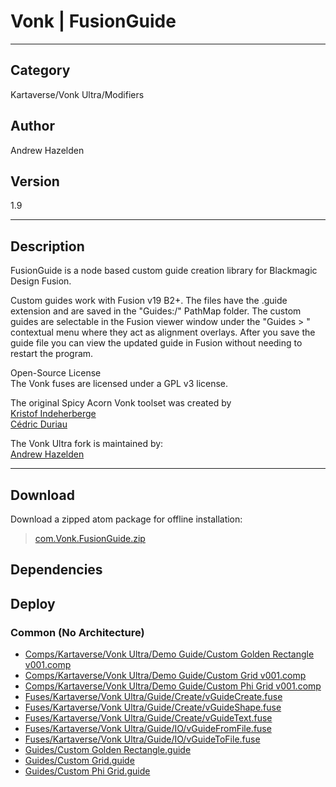 # Vonk | FusionGuide
___

## Category
Kartaverse/Vonk Ultra/Modifiers

## Author
Andrew Hazelden

## Version
1.9

___

## Description
<p>FusionGuide is a node based custom guide creation library for Blackmagic Design Fusion.</p>

<p>Custom guides work with Fusion v19 B2+. The files have the .guide extension and are saved in the "Guides:/" PathMap folder. The custom guides are selectable in the Fusion viewer window under the "Guides &gt; " contextual menu where they act as alignment overlays. After you save the guide file you can view the updated guide in Fusion without needing to restart the program.</p>

<p>Open-Source License<br>
The Vonk fuses are licensed under a GPL v3 license.</p>

<p>The original Spicy Acorn Vonk toolset was created by<br>
<a href="mailto:xmnr0x23@gmail.com">Kristof Indeherberge</a><br>
<a href="mailto:duriau.cedric@live.be">Cédric Duriau</a></p>

<p>The Vonk Ultra fork is maintained by:<br>
<a href="mailto:andrew@andrewhazelden.com">Andrew Hazelden</a></p>

___

## Download

Download a zipped atom package for offline installation:
> [com.Vonk.FusionGuide.zip](https://gitlab.com/WeSuckLess/Reactor/-/archive/master/Reactor-master.zip?path=Atoms/com.Vonk.FusionGuide)  

## Dependencies

## Deploy

### Common (No Architecture)

<ul>
<li><a href="https://gitlab.com/WeSuckLess/Reactor/-/blob/master/Atoms/com.Vonk.FusionGuide/Comps/Kartaverse/Vonk Ultra/Demo Guide/Custom Golden Rectangle v001.comp?ref_type=heads">Comps/Kartaverse/Vonk Ultra/Demo Guide/Custom Golden Rectangle v001.comp</a></li>
<li><a href="https://gitlab.com/WeSuckLess/Reactor/-/blob/master/Atoms/com.Vonk.FusionGuide/Comps/Kartaverse/Vonk Ultra/Demo Guide/Custom Grid v001.comp?ref_type=heads">Comps/Kartaverse/Vonk Ultra/Demo Guide/Custom Grid v001.comp</a></li>
<li><a href="https://gitlab.com/WeSuckLess/Reactor/-/blob/master/Atoms/com.Vonk.FusionGuide/Comps/Kartaverse/Vonk Ultra/Demo Guide/Custom Phi Grid v001.comp?ref_type=heads">Comps/Kartaverse/Vonk Ultra/Demo Guide/Custom Phi Grid v001.comp</a></li>
<li><a href="https://gitlab.com/WeSuckLess/Reactor/-/blob/master/Atoms/com.Vonk.FusionGuide/Fuses/Kartaverse/Vonk Ultra/Guide/Create/vGuideCreate.fuse?ref_type=heads">Fuses/Kartaverse/Vonk Ultra/Guide/Create/vGuideCreate.fuse</a></li>
<li><a href="https://gitlab.com/WeSuckLess/Reactor/-/blob/master/Atoms/com.Vonk.FusionGuide/Fuses/Kartaverse/Vonk Ultra/Guide/Create/vGuideShape.fuse?ref_type=heads">Fuses/Kartaverse/Vonk Ultra/Guide/Create/vGuideShape.fuse</a></li>
<li><a href="https://gitlab.com/WeSuckLess/Reactor/-/blob/master/Atoms/com.Vonk.FusionGuide/Fuses/Kartaverse/Vonk Ultra/Guide/Create/vGuideText.fuse?ref_type=heads">Fuses/Kartaverse/Vonk Ultra/Guide/Create/vGuideText.fuse</a></li>
<li><a href="https://gitlab.com/WeSuckLess/Reactor/-/blob/master/Atoms/com.Vonk.FusionGuide/Fuses/Kartaverse/Vonk Ultra/Guide/IO/vGuideFromFile.fuse?ref_type=heads">Fuses/Kartaverse/Vonk Ultra/Guide/IO/vGuideFromFile.fuse</a></li>
<li><a href="https://gitlab.com/WeSuckLess/Reactor/-/blob/master/Atoms/com.Vonk.FusionGuide/Fuses/Kartaverse/Vonk Ultra/Guide/IO/vGuideToFile.fuse?ref_type=heads">Fuses/Kartaverse/Vonk Ultra/Guide/IO/vGuideToFile.fuse</a></li>
<li><a href="https://gitlab.com/WeSuckLess/Reactor/-/blob/master/Atoms/com.Vonk.FusionGuide/Guides/Custom Golden Rectangle.guide?ref_type=heads">Guides/Custom Golden Rectangle.guide</a></li>
<li><a href="https://gitlab.com/WeSuckLess/Reactor/-/blob/master/Atoms/com.Vonk.FusionGuide/Guides/Custom Grid.guide?ref_type=heads">Guides/Custom Grid.guide</a></li>
<li><a href="https://gitlab.com/WeSuckLess/Reactor/-/blob/master/Atoms/com.Vonk.FusionGuide/Guides/Custom Phi Grid.guide?ref_type=heads">Guides/Custom Phi Grid.guide</a></li>
</ul>
